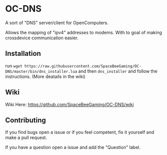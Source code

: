 # OC-DNS
A sort of "DNS" server/client for OpenComputers.

Allows the mapping of "ipv4" addresses to modems. With to goal of making crossdevice communication easier.

## Installation
run `wget https://raw.githubusercontent.com/SpaceBeeGaming/OC-DNS/master/bin/dns_installer.lua` and then `dns_installer` and follow the instructions.
(More deatails in the wiki)

## Wiki
Wiki Here: https://github.com/SpaceBeeGaming/OC-DNS/wiki

## Contributing
If you find bugs open a issue or if you feel competent, fix it yourself and make a pull request.

If you have a question open a issue and add the "Question" label.
